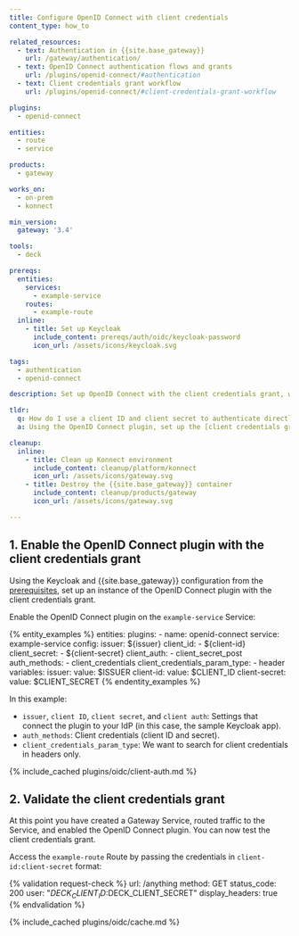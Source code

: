 ```yaml
---
title: Configure OpenID Connect with client credentials
content_type: how_to

related_resources:
  - text: Authentication in {{site.base_gateway}}
    url: /gateway/authentication/
  - text: OpenID Connect authentication flows and grants
    url: /plugins/openid-connect/#authentication
  - text: Client credentials grant workflow
    url: /plugins/openid-connect/#client-credentials-grant-workflow

plugins:
  - openid-connect

entities:
  - route
  - service

products:
  - gateway

works_on:
  - on-prem
  - konnect

min_version:
  gateway: '3.4'

tools:
  - deck

prereqs:
  entities:
    services:
      - example-service
    routes:
      - example-route
  inline:
    - title: Set up Keycloak
      include_content: prereqs/auth/oidc/keycloak-password
      icon_url: /assets/icons/keycloak.svg

tags:
  - authentication
  - openid-connect

description: Set up OpenID Connect with the client credentials grant, which uses a client ID and client secret for authentication.

tldr:
  q: How do I use a client ID and client secret to authenticate directly with my identity provider?
  a: Using the OpenID Connect plugin, set up the [client credentials grant flow](/plugins/openid-connect/#client-credentials-grant-workflow) to connect to an identity provider (IdP) by passing a client ID and client secret in a header.

cleanup:
  inline:
    - title: Clean up Konnect environment
      include_content: cleanup/platform/konnect
      icon_url: /assets/icons/gateway.svg
    - title: Destroy the {{site.base_gateway}} container
      include_content: cleanup/products/gateway
      icon_url: /assets/icons/gateway.svg

---
```


## 1. Enable the OpenID Connect plugin with the client credentials grant

Using the Keycloak and {{site.base_gateway}} configuration from the [prerequisites](#prerequisites), 
set up an instance of the OpenID Connect plugin with the client credentials grant.

Enable the OpenID Connect plugin on the `example-service` Service:

{% entity_examples %}
entities:
  plugins:
    - name: openid-connect
      service: example-service
      config:
        issuer: ${issuer}
        client_id:
        - ${client-id}
        client_secret:
        - ${client-secret}
        client_auth:
        - client_secret_post
        auth_methods:
        - client_credentials
        client_credentials_param_type:
        - header
variables:
  issuer:
    value: $ISSUER
  client-id:
    value: $CLIENT_ID
  client-secret:
    value: $CLIENT_SECRET
{% endentity_examples %}

In this example:
* `issuer`, `client ID`, `client secret`, and `client auth`: Settings that connect the plugin to your IdP (in this case, the sample Keycloak app). 
* `auth_methods`: Client credentials (client ID and secret).
* `client_credentials_param_type`: We want to search for client credentials in headers only.

{% include_cached plugins/oidc/client-auth.md %}

## 2. Validate the client credentials grant

At this point you have created a Gateway Service, routed traffic to the Service, and enabled the OpenID Connect plugin.
You can now test the client credentials grant.

Access the `example-route` Route by passing the credentials in `client-id:client-secret` format:

{% validation request-check %}
url: /anything
method: GET
status_code: 200
user: "$DECK_CLIENT_ID:$DECK_CLIENT_SECRET"
display_headers: true
{% endvalidation %}

{% include_cached plugins/oidc/cache.md %}